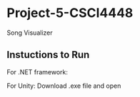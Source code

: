 # Project-5-CSCI4448
Song Visualizer

## Instuctions to Run
For .NET framework:

For Unity: Download .exe file and open

